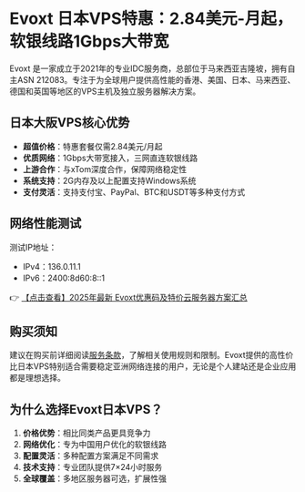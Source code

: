 # Evoxt 日本VPS特惠：2.84美元-月起，软银线路1Gbps大带宽

Evoxt 是一家成立于2021年的专业IDC服务商，总部位于马来西亚吉隆坡，拥有自主ASN 212083。专注于为全球用户提供高性能的香港、美国、日本、马来西亚、德国和英国等地区的VPS主机及独立服务器解决方案。

## 日本大阪VPS核心优势

- **超值价格**：特惠套餐仅需2.84美元/月起
- **优质网络**：1Gbps大带宽接入，三网直连软银线路
- **上游合作**：与xTom深度合作，保障网络稳定性
- **系统支持**：2G内存及以上配置支持Windows系统
- **支付灵活**：支持支付宝、PayPal、BTC和USDT等多种支付方式

## 网络性能测试

测试IP地址：
- IPv4：136.0.11.1
- IPv6：2400:8d60:8::1

👉 [【点击查看】2025年最新 Evoxt优惠码及特价云服务器方案汇总](https://bit.ly/evoxt)

## 购买须知

建议在购买前详细阅读[服务条款](https://bit.ly/evoxt)，了解相关使用规则和限制。Evoxt提供的高性价比日本VPS特别适合需要稳定亚洲网络连接的用户，无论是个人建站还是企业应用都是理想选择。

## 为什么选择Evoxt日本VPS？

1. **价格优势**：相比同类产品更具竞争力
2. **网络优化**：专为中国用户优化的软银线路
3. **配置灵活**：多种配置方案满足不同需求
4. **技术支持**：专业团队提供7×24小时服务
5. **全球覆盖**：多地区服务器可选，扩展性强